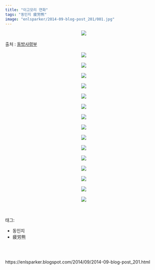 ```yaml
---
title: "이고모리 연화"
tags: "동인지 疲労熊"
image: "enlsparker/2014-09-blog-post_201/001.jpg"
---
```

<div class="article">
<div class="post-body entry-content" id="post-body-1358987702555038723" itemprop="description articleBody">
<div class="separator" style="clear: both; text-align: center;">
<img src="{{ site.nasurl }}/enlsparker/2014-09-blog-post_201/001.jpg"/></div>
<br/>
<a name="more"></a>출처 : <a href="http://cafe.naver.com/touhouheadquarters">동방사령부</a><br/>
<br/>
<div class="separator" style="clear: both; text-align: center;">
<img src="{{ site.nasurl }}/enlsparker/2014-09-blog-post_201/002.png"/></div>
<br/>
<div class="separator" style="clear: both; text-align: center;">
<img src="{{ site.nasurl }}/enlsparker/2014-09-blog-post_201/003.jpg"/></div>
<br/>
<div class="separator" style="clear: both; text-align: center;">
<img src="{{ site.nasurl }}/enlsparker/2014-09-blog-post_201/004.png"/></div>
<br/>
<div class="separator" style="clear: both; text-align: center;">
<img src="{{ site.nasurl }}/enlsparker/2014-09-blog-post_201/005.png"/></div>
<br/>
<div class="separator" style="clear: both; text-align: center;">
<img src="{{ site.nasurl }}/enlsparker/2014-09-blog-post_201/006.png"/></div>
<br/>
<div class="separator" style="clear: both; text-align: center;">
<img src="{{ site.nasurl }}/enlsparker/2014-09-blog-post_201/007.png"/></div>
<br/>
<div class="separator" style="clear: both; text-align: center;">
<img src="{{ site.nasurl }}/enlsparker/2014-09-blog-post_201/008.png"/></div>
<br/>
<div class="separator" style="clear: both; text-align: center;">
<img src="{{ site.nasurl }}/enlsparker/2014-09-blog-post_201/009.png"/></div>
<br/>
<div class="separator" style="clear: both; text-align: center;">
<img src="{{ site.nasurl }}/enlsparker/2014-09-blog-post_201/010.png"/></div>
<br/>
<div class="separator" style="clear: both; text-align: center;">
<img src="{{ site.nasurl }}/enlsparker/2014-09-blog-post_201/011.png"/></div>
<br/>
<div class="separator" style="clear: both; text-align: center;">
<img src="{{ site.nasurl }}/enlsparker/2014-09-blog-post_201/012.png"/></div>
<br/>
<div class="separator" style="clear: both; text-align: center;">
<img src="{{ site.nasurl }}/enlsparker/2014-09-blog-post_201/013.png"/></div>
<br/>
<div class="separator" style="clear: both; text-align: center;">
<img src="{{ site.nasurl }}/enlsparker/2014-09-blog-post_201/014.png"/></div>
<br/>
<div class="separator" style="clear: both; text-align: center;">
<img src="{{ site.nasurl }}/enlsparker/2014-09-blog-post_201/015.png"/></div>
<br/>
<div class="separator" style="clear: both; text-align: center;">
<img src="{{ site.nasurl }}/enlsparker/2014-09-blog-post_201/016.png"/></div>
<br/>
<div style="clear: both;"></div>
</div></div><br/>
<div class="tagTrail">
<p>태그: </p>
<ul>
<li>동인지</li>
<li>疲労熊</li>
</ul>
</div><br/>

<br/>
<p id="refer">https://enlsparker.blogspot.com/2014/09/2014-09-blog-post_201.html</p>
<br/>
